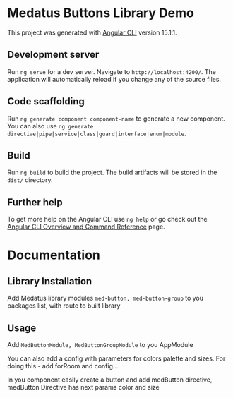 # Medatus Buttons Library Demo

This project was generated with [Angular CLI](https://github.com/angular/angular-cli) version 15.1.1.

## Development server

Run `ng serve` for a dev server. Navigate to `http://localhost:4200/`. The application will automatically reload if you
change any of the source files.

## Code scaffolding

Run `ng generate component component-name` to generate a new component. You can also
use `ng generate directive|pipe|service|class|guard|interface|enum|module`.

## Build

Run `ng build` to build the project. The build artifacts will be stored in the `dist/` directory.

## Further help

To get more help on the Angular CLI use `ng help` or go check out
the [Angular CLI Overview and Command Reference](https://angular.io/cli) page.

# Documentation

## Library Installation

Add Medatus library modules `med-button, med-button-group` to you packages list, with route to built library

## Usage

Add `MedButtonModule, MedButtonGroupModule` to you AppModule

You can also add a config with parameters for colors palette and sizes.
For doing this - add forRoom and config...

In you component easily create a button and add medButton directive,
medButton Directive has next params color and size




